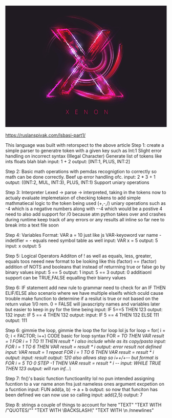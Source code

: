 <img
src="images/Xenon_Logo.jpg"
raw=true
alt="XENON"
style="margin-right: 10px;"
/>

https://ruslanspivak.com/lsbasi-part1/

This language was built with retorspect to the above article
Step 1: create a simple parser to generatre token with a given key such as Int:1
		Slight error handling on incorrect syntax (Illegal Character)
		Generate list of tokens like ints floats blah blah
		input: 1 + 2
		output: [INT:1, PLUS, INT:2]

Step 2: Basic math operations with pemdas recognigtion to correctly so math can be
		done correctly.
	 	Beef up error handling ofc.
		input: 2 * 3 + 1
		output: ((INT:2, MUL, INT:3), PLUS, INT:1)
		Support uniary operations

Step 3: Interpreter
		Lexed -> parse -> interpreted, taking in the tokens now to actualy evaluate
		implemetaion of checking tokens to add simple mathmatiecal logic to the token being used (+,-,/)
		uniary operations such as -4 which is a negative numbers along with --4 which would be a postive 4
		need to also add support for /0 because atm python takes over and crashes
		during runtime keep track of any errors or any results
		all inline so far nee to break into a text file soon

Step 4: Variables
		Format: VAR a = 10 just like js
		VAR-keyoword
		var name  - indetifier
		= - equals
		need symbol table as well
		input: VAR x = 5
		output: 5
		input: x
		output: 5

Step 5: Logical Operators
		Additon of ! as well as equals, less, greater, equals toos
		neeed new format to be looking like this (factor) == (factor)
		addition of NOTS and booleans that instead of returrning true or false go by binary values
		input: 5 == 5
		output: 1
		input: 5 == 3
		output: 0
		additiaonl support can be TRUE,FALSE equalling their bianry values

Step 6: IF statement
		add new rule to grammar need to check for an IF <condition> THEN ELIF/ELSE
		also scenario where we have multiple elseifs which oculd cause trouble
		make function to determine if a resilut is true or not based on the return value 1/0 rem. 0 = FALSE
		will javascripty names and variables later but easier to keep in py for the time being
		input: IF 5==5 THEN 123
		output: 132
		input: IF 5 == 4 THEN 132
		output:
		input: IF 5 == 4 THEN 132 ELSE 111
		output: 111

Step 6: gimmie the loop, gimmie the loop the for loop lol
		js for loop = for( i = 0; i < FACTOR; i++) CODE
		basic for loop syntax FOR <var name here> = <starting value> TO <ending value> THEN <expr>
		VAR result = 1
		FOR i = 1 TO 11 THEN result * i
		also include while as its copy/pasta
		input: FOR i = 1 TO 6 THEN VAR result = result * i
		output: error result not defined
		input: VAR result = 1
		repeat FOR i = 1 TO 6 THEN VAR result = result * i
		output:
		input: result
		output: 120
		also allows step so i++/+--
		but format is FOR i = 5 TO 0 STEP -1 THEN VAR result = result * i
		--
		input: WHILE TRUE THEN 123
		output: will run inf...\

Step 7: fn()'s
		basic function functioanlity lol no pun intended
		assigning fucntion to a var name
		anon fns just nameless ones
		argument excpetion on a fucntion
		input: FUN add(a, b) -> a + b
		output: <function add>
		so now that funciton has been defined we can now use
		so calling
		input: add(2,5)
		output: 7

Step 8: strings
		a couple of things to account for here
		"TEXT"
		"TEXT WITH /"QUOTES/""
		"TEXT WITH \\BACKSLASH\\"
		"TEXT WITH \n /nnewlines"


